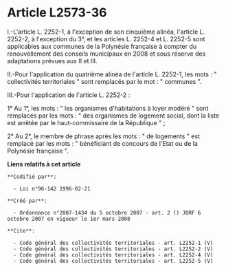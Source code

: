 # Article L2573-36

I.-L'article L. 2252-1, à l'exception de son cinquième alinéa, l'article L. 2252-2, à l'exception du 3°, et les articles L.
2252-4 et L. 2252-5 sont applicables aux communes de la Polynésie française à compter du renouvellement des conseils
municipaux en 2008 et sous réserve des adaptations prévues aux II et III. 

II.-Pour l'application du quatrième alinéa de l'article L. 2252-1, les mots : " collectivités territoriales " sont remplacés
par le mot : " communes ". 

III.-Pour l'application de l'article L. 2252-2 : 

1° Au 1°, les mots : " les organismes d'habitations à loyer modéré " sont remplacés par les mots : " des organismes de
logement social, dont la liste est arrêtée par le haut-commissaire de la République " ; 

2° Au 2°, le membre de phrase après les mots : " de logements " est remplacé par les mots : " bénéficiant de concours de
l'Etat ou de la Polynésie française ".

**Liens relatifs à cet article**

	**Codifié par**:

	  - Loi n°96-142 1996-02-21

	**Créé par**:

	  - Ordonnance n°2007-1434 du 5 octobre 2007 - art. 2 () JORF 6 octobre 2007 en vigueur le 1er mars 2008

	**Cite**:

	  - Code général des collectivités territoriales - art. L2252-1 (V)
	  - Code général des collectivités territoriales - art. L2252-2 (V)
	  - Code général des collectivités territoriales - art. L2252-4 (V)
	  - Code général des collectivités territoriales - art. L2252-5 (V)
